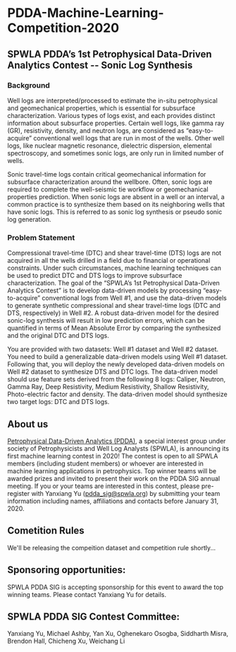 # PDDA-Machine-Learning-Competition-2020

## SPWLA PDDA’s 1st Petrophysical Data-Driven Analytics Contest -- Sonic Log Synthesis

### Background
Well logs are interpreted/processed to estimate the in-situ petrophysical and geomechanical properties, which is essential for subsurface characterization. Various types of logs exist, and each provides distinct information about subsurface properties. Certain well logs, like gamma ray (GR), resistivity, density, and neutron logs, are considered as “easy-to-acquire” conventional well logs that are run in most of the wells. Other well logs, like nuclear magnetic resonance, dielectric dispersion, elemental spectroscopy, and sometimes sonic logs, are only run in limited number of wells.

Sonic travel-time logs contain critical geomechanical information for subsurface characterization around the wellbore. Often, sonic logs are required to complete the well-seismic tie workflow or geomechanical properties prediction. When sonic logs are absent in a well or an interval, a common practice is to synthesize them based on its neighboring wells that have sonic logs. This is referred to as sonic log synthesis or pseudo sonic log generation. 

### Problem Statement
Compressional travel-time (DTC) and shear travel-time (DTS) logs are not acquired in all the wells drilled in a field due to financial or operational constraints. Under such circumstances, machine learning techniques can be used to predict DTC and DTS logs to improve subsurface characterization. The goal of the “SPWLA’s 1st Petrophysical Data-Driven Analytics Contest” is to develop data-driven models by processing “easy-to-acquire” conventional logs from Well #1, and use the data-driven models to generate synthetic compressional and shear travel-time logs (DTC and DTS, respectively) in Well #2. A robust data-driven model for the desired sonic-log synthesis will result in low prediction errors, which can be quantified in terms of Mean Absolute Error by comparing the synthesized and the original DTC and DTS logs.

You are provided with two datasets: Well #1 dataset and Well #2 dataset. You need to build a generalizable data-driven models using Well #1 dataset. Following that, you will deploy the newly developed data-driven models on Well #2 dataset to synthesize DTS and DTC logs. The data-driven model should use feature sets derived from the following 8 logs: Caliper, Neutron, Gamma Ray, Deep Resistivity, Medium Resistivity, Shallow Resistivity, Photo-electric factor and density. The data-driven model should synthesize two target logs: DTC and DTS logs.

## About us
[Petrophysical Data-Driven Analytics (PDDA)](https://www.spwla.org/SPWLA/Chapters_SIGs/SIGs/PDDA/PDDA.aspx), a special interest group under society of Petrophysicists and Well Log Analysts (SPWLA), is announcing its first machine learning contest in 2020!
The contest is open to all SPWLA members (including student members) or whoever are interested in machine learning applications in petrophysics. Top winner teams will be awarded prizes and invited to present their work on the PDDA SIG annual meeting. If you or your teams are interested in this contest, please pre-register with Yanxiang Yu (pdda_sig@spwla.org) by submitting your team information including names, affiliations and contacts before January 31, 2020.

## Cometition Rules
We'll be releasing the compeition dataset and competition rule shortly...

## Sponsoring opportunities:
SPWLA PDDA SIG is accepting sponsorship for this event to award the top winning teams. Please contact Yanxiang Yu for details.

## SPWLA PDDA SIG Contest Committee:
Yanxiang Yu, Michael Ashby, Yan Xu, Oghenekaro Osogba, Siddharth Misra, Brendon Hall, Chicheng Xu, Weichang Li 


